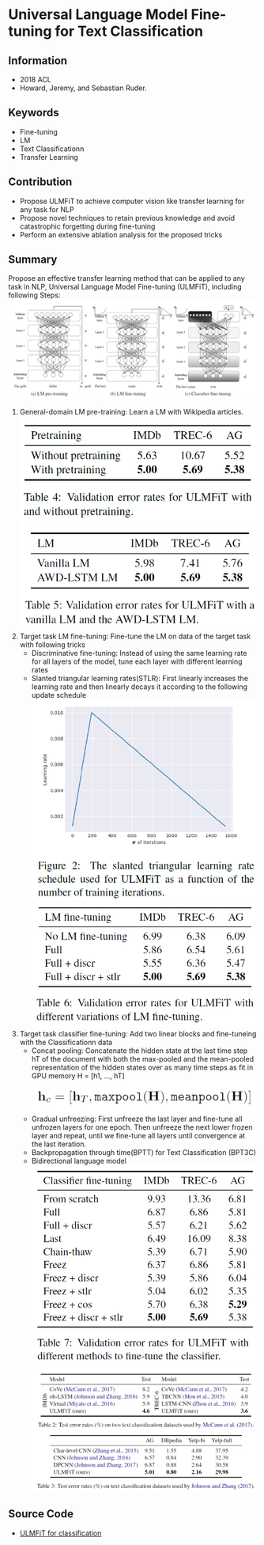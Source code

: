 # Universal Language Model Fine-tuning for Text Classification
## Information
- 2018 ACL
- Howard, Jeremy, and Sebastian Ruder.

## Keywords
- Fine-tuning
- LM
- Text Classificationn
- Transfer Learning

## Contribution
- Propose ULMFiT to achieve computer vision like transfer learning for any task for NLP
- Propose novel techniques to retain previous knowledge and avoid catastrophic forgetting during fine-tuning
- Perform an extensive ablation analysis for the proposed tricks

## Summary
Propose an effective transfer learning method that can be applied to any task in NLP, Universal Language Model Fine-tuning (ULMFiT), including following Steps:
![ULMFiT model architecture](pic/Universal_Language_Model_Fine-tuning_for_Text_Classification_fig1.PNG)
1. General-domain LM pre-training: 
	Learn a LM with Wikipedia articles.
	![Analysis Usage of Pretraining](pic/Universal_Language_Model_Fine-tuning_for_Text_Classification_fig5.PNG)
	![Analysis LM Model Selection](pic/Universal_Language_Model_Fine-tuning_for_Text_Classification_fig6.PNG)
2. Target task LM fine-tuning: 
	Fine-tune the LM on data of the target task with following tricks
	- Discriminative fine-tuning: 
	 Instead of using the same learning rate for all layers of the model, tune each layer with different learning rates
	- Slanted triangular learning rates(STLR):
	 First linearly increases the learning rate and then linearly decays it according to the following update schedule
	 ![STLR Graph](pic/Universal_Language_Model_Fine-tuning_for_Text_Classification_fig2.PNG)
	 ![Analysis LM fine-tuning Tricks](pic/Universal_Language_Model_Fine-tuning_for_Text_Classification_fig7.PNG)
3. Target task classifier fine-tuning: 
	Add two linear blocks and fine-tuneing with the Classificationn data
	- Concat pooling:
	 Concatenate the hidden state at the last time step hT of the document with both the max-pooled and the mean-pooled representation of the hidden states over as many time steps as fit in GPU memory H = [h1, ..., hT]
	 ![Concat pooling](pic/Universal_Language_Model_Fine-tuning_for_Text_Classification_fig3.PNG)
	- Gradual unfreezing:
	 First unfreeze the last layer and fine-tune all unfrozen layers for one epoch. Then unfreeze the next lower frozen layer and repeat, until we fine-tune all layers until convergence at the last iteration.
	- Backpropagation through time(BPTT) for Text Classification (BPT3C)
	- Bidirectional language model
	 ![Analysis classifier fine-tuning Tricks](pic/Universal_Language_Model_Fine-tuning_for_Text_Classification_fig8.PNG)
	 ![Total Results](pic/Universal_Language_Model_Fine-tuning_for_Text_Classification_fig4.PNG)

## Source Code
- [ULMFiT for classification](http://nlp.fast.ai/category/classification.html)